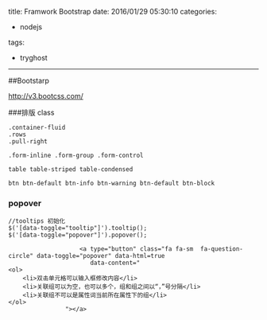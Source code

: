title: Framwork Bootstrap
date: 2016/01/29 05:30:10
categories:

 - nodejs 


tags:

- tryghost

---

##Bootstarp 

http://v3.bootcss.com/

###排版 class
```language-css
.container-fluid
.rows
.pull-right

.form-inline .form-group .form-control

table table-striped table-condensed

btn btn-default btn-info btn-warning btn-default btn-block             
```

### popover
```language-javascript
//tooltips 初始化
$('[data-toggle="tooltip"]').tooltip();
$('[data-toggle="popover"]').popover();
```
```language-html
                    <a type="button" class="fa fa-sm  fa-question-circle" data-toggle="popover" data-html=true
                       data-content="
<ol>
	<li>双击单元格可以输入框修改内容</li>
	<li>关联组可以为空，也可以多个，组和组之间以“，”号分隔</li>
	<li>关联组不可以是属性词当前所在属性下的组</li>
</ol>
                "></a>
```



